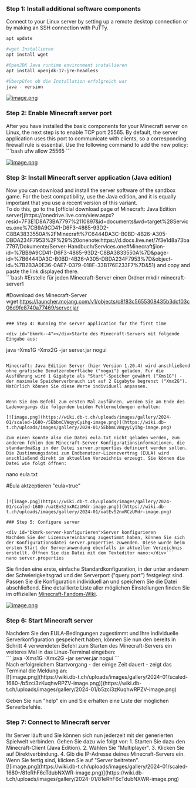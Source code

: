 ### Step 1: Install additional software components

Connect to your Linux server by setting up a remote desktop connection or by making an SSH connection with PuTTy.

```bash
apt update

#wget Installieren
apt install wget

#OpenJDK Java runtime environment installieren
apt install openjdk-17-jre-headless

#Überpüfen ob die Installation erfolgreich war
java - version
```

[![image.png](https://wiki.db-t.ch/uploads/images/gallery/2024-01/scaled-1680-/9EncltmoBodlMsvD-image.png)](https://wiki.db-t.ch/uploads/images/gallery/2024-01/9EncltmoBodlMsvD-image.png)

### Step 2: Enable Minecraft server port

<div id="bkmrk-after-you-have-insta">After you have installed the basic components for your Minecraft server on Linux, the next step is to enable TCP port 25565. By default, the server application uses this port to communicate with clients, so a corresponding firewall rule is essential. Use the following command to add the new policy:</div><div id="bkmrk--1"></div>```bash
ufw allow 25565
```

[![image.png](https://wiki.db-t.ch/uploads/images/gallery/2024-01/scaled-1680-/1GWR1TZequZMzrPM-image.png)](https://wiki.db-t.ch/uploads/images/gallery/2024-01/1GWR1TZequZMzrPM-image.png)

### Step 3: Install Minecraft server application (Java edition)

<div id="bkmrk-now-you-can-download">Now you can download and install the server software of the sandbox game. For the best compatibility, use the Java edition, and it is equally important that you use a recent version of this variant.</div><div id="bkmrk-to-do-this%2C-go-to-th">To do this, go to the [official download page of Minecraft: Java Edition server](https://onedrive.live.com/view.aspx?resid=7F3E1D8A73BA7797%2110897&id=documents&wd=target%28Services.one%7CB9A9CD41-D6F3-4865-93D2-C8BA3833550A%2FMinecraft%7C6444DA3C-B0BD-4B26-A305-DBDA234F7953%2F%29%20onenote:https://d.docs.live.net/7f3e1d8a73ba7797/Dokumente/Server-Handbuch/Services.one#Minecraft&section-id=%7BB9A9CD41-D6F3-4865-93D2-C8BA3833550A%7D&page-id=%7B6444DA3C-B0BD-4B26-A305-DBDA234F7953%7D&object-id=%7B2B3A0E36-0AE7-0379-018F-33B176E233F7%7D&51) and copy and paste the link displayed there.</div><div id="bkmrk--3"></div>```bash
#Erstelle für jeden Minecraft-Server einen Ordner
mkdir minecraft-server1

#Download des Minecraft-Server
wget https://launcher.mojang.com/v1/objects/c8f83c5655308435b3dcf03c06d9fe8740a77469/server.jar
```

### Step 4: Running the server application for the first time

<div id="bkmrk--4"></div>Starte des Minecraft-Servers mit folgende Eingabe aus:

```
java -Xms1G -Xmx2G -jar server.jar nogui
```

Minecraft: Java Edition Server (hier Version 1.20.4) wird anschließend ohne grafische Benutzeroberfläche ("nogui") geladen. Für die Ausführung wird 1 Gigabyte als "Start"-Speicher gewährt ("Xms1G") - der maximale Speicherverbrauch ist auf 2 Gigabyte begrenzt ("Xmx2G"). Natürlich können Sie diese Werte individuell anpassen.

  
Wenn Sie den Befehl zum ersten Mal ausführen, werden Sie am Ende des Ladevorgangs die folgenden beiden Fehlermeldungen erhalten:

[![image.png](https://wiki.db-t.ch/uploads/images/gallery/2024-01/scaled-1680-/5EbbmCVWqyyCyihg-image.png)](https://wiki.db-t.ch/uploads/images/gallery/2024-01/5EbbmCVWqyyCyihg-image.png)

Zum einen konnte also die Datei eula.txt nicht geladen werden, zum anderen fehlen dem Minecraft-Server Konfigurationsinformationen, die standardmäßig in der Datei server.properties definiert werden sollen.  
Die Zustimmungsdatei zum Endbenutzer-Lizenzvertrag (EULA) wird anschließend direkt im aktuellen Verzeichnis erzeugt. Sie können die Datei wie folgt öffnen:

```
nano eula.txt

#Eula aktzeptieren
"eula=true"
```

[![image.png](https://wiki.db-t.ch/uploads/images/gallery/2024-01/scaled-1680-/uatEvS2nxRCzUMdr-image.png)](https://wiki.db-t.ch/uploads/images/gallery/2024-01/uatEvS2nxRCzUMdr-image.png)

### Step 5: Configure server

<div id="bkmrk-server-konfigurieren">Server konfigurieren  
Nachdem Sie der Lizenzvereinbarung zugestimmt haben, können Sie sich der Konfigurationsdatei server.properties zuwenden. Diese wurde beim ersten Start der Serveranwendung ebenfalls im aktuellen Verzeichnis erstellt. Öffnen Sie die Datei mit dem Texteditor nano:</div>```
nano server.properties
```

Sie finden eine erste, einfache Standardkonfiguration, in der unter anderem der Schwierigkeitsgrad und der Serverport ("query.port") festgelegt sind. Passen Sie die Konfiguration individuell an und speichern Sie die Datei abschließend. Eine detaillierte Liste aller möglichen Einstellungen finden Sie im offiziellen [Minecraft-Fandom-Wiki](https://onedrive.live.com/view.aspx?resid=7F3E1D8A73BA7797%2110897&id=documents&wd=target%28Services.one%7CB9A9CD41-D6F3-4865-93D2-C8BA3833550A%2FMinecraft%7C6444DA3C-B0BD-4B26-A305-DBDA234F7953%2F%29%20onenote:https://d.docs.live.net/7f3e1d8a73ba7797/Dokumente/Server-Handbuch/Services.one#Minecraft&section-id=%7BB9A9CD41-D6F3-4865-93D2-C8BA3833550A%7D&page-id=%7B6444DA3C-B0BD-4B26-A305-DBDA234F7953%7D&object-id=%7B2B3A0E36-0AE7-0379-018F-33B176E233F7%7D&97).

[![image.png](https://wiki.db-t.ch/uploads/images/gallery/2024-01/scaled-1680-/J2BBIErEYRXQQijA-image.png)](https://wiki.db-t.ch/uploads/images/gallery/2024-01/J2BBIErEYRXQQijA-image.png)

### Step 6: Start Minecraft server

<div id="bkmrk--8"></div><div id="bkmrk-nachdem-sie-den-eula">Nachdem Sie den EULA-Bedingungen zugestimmt und Ihre individuelle Serverkonfiguration gespeichert haben, können Sie nun den bereits in Schritt 4 verwendeten Befehl zum Starten des Minecraft-Servers ein weiteres Mal in das Linux-Terminal eingeben:  
</div>```
java -Xms1G -Xmx2G -jar server.jar nogui
```

<div id="bkmrk-nach-erfolgreichem-s">Nach erfolgreichem Startvorgang - der einige Zeit dauert - zeigt das Terminal die Meldung an:  

</div>[![image.png](https://wiki.db-t.ch/uploads/images/gallery/2024-01/scaled-1680-/b5zci3zKuqhwRPZV-image.png)](https://wiki.db-t.ch/uploads/images/gallery/2024-01/b5zci3zKuqhwRPZV-image.png)

<p class="callout info">Geben Sie nun "help" ein und Sie erhalten eine Liste der möglichen Serverbefehle.</p>

### Step 7: Connect to Minecraft server

<div id="bkmrk-ihr-server-l%C3%A4uft-und">Ihr Server läuft und Sie können sich nun jederzeit mit der generierten Spielwelt verbinden. Gehen Sie dazu wie folgt vor:  
 1. Starten Sie dazu den Minecraft-Client (Java Edition).  
 2. Wählen Sie "Multiplayer".  
 3. Klicken Sie auf Direktverbindung.  
 4. Gib die IP-Adresse deines Minecraft-Servers ein.  
Wenn Sie fertig sind, klicken Sie auf "Server beitreten".</div>[![image.png](https://wiki.db-t.ch/uploads/images/gallery/2024-01/scaled-1680-/81eRhF6cTdubNXWR-image.png)](https://wiki.db-t.ch/uploads/images/gallery/2024-01/81eRhF6cTdubNXWR-image.png)

<div id="bkmrk--11"></div><div id="bkmrk--12">  
</div><div id="bkmrk--13">  
</div><div id="bkmrk--14">  
</div><div id="bkmrk--15">  
</div><div id="bkmrk--16"></div>
